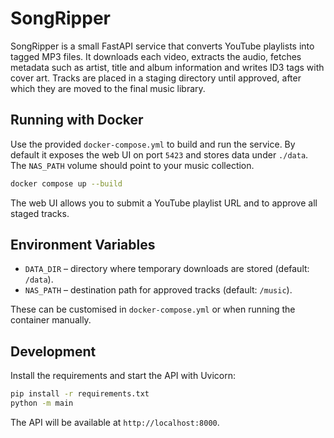 # SongRipper

SongRipper is a small FastAPI service that converts YouTube playlists into tagged MP3 files.
It downloads each video, extracts the audio, fetches metadata such as artist, title and album
information and writes ID3 tags with cover art.  Tracks are placed in a staging directory until
approved, after which they are moved to the final music library.

## Running with Docker

Use the provided `docker-compose.yml` to build and run the service.  By default it exposes the
web UI on port `5423` and stores data under `./data`.  The `NAS_PATH` volume should point to your
music collection.

```bash
docker compose up --build
```

The web UI allows you to submit a YouTube playlist URL and to approve all staged tracks.

## Environment Variables

- `DATA_DIR` – directory where temporary downloads are stored (default: `/data`).
- `NAS_PATH` – destination path for approved tracks (default: `/music`).

These can be customised in `docker-compose.yml` or when running the container manually.

## Development

Install the requirements and start the API with Uvicorn:

```bash
pip install -r requirements.txt
python -m main
```

The API will be available at `http://localhost:8000`.
